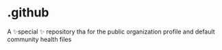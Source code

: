 # .github
A ✨special ✨ repository tha for the public organization profile and default community health files
